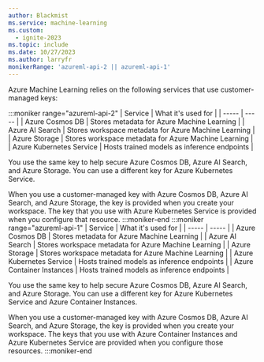 ```yaml
---
author: Blackmist
ms.service: machine-learning
ms.custom:
  - ignite-2023
ms.topic: include
ms.date: 10/27/2023
ms.author: larryfr
monikerRange: 'azureml-api-2 || azureml-api-1'
---
```


Azure Machine Learning relies on the following services that use customer-managed keys:

:::moniker range="azureml-api-2"
| Service | What it's used for |
| ----- | ----- |
| Azure Cosmos DB | Stores metadata for Azure Machine Learning |
| Azure AI Search | Stores workspace metadata for Azure Machine Learning |
| Azure Storage | Stores workspace metadata for Azure Machine Learning |
| Azure Kubernetes Service | Hosts trained models as inference endpoints |

You use the same key to help secure Azure Cosmos DB, Azure AI Search, and Azure Storage. You can use a different key for Azure Kubernetes Service.

When you use a customer-managed key with Azure Cosmos DB, Azure AI Search, and Azure Storage, the key is provided when you create your workspace. The key that you use with Azure Kubernetes Service is provided when you configure that resource.
:::moniker-end
:::moniker range="azureml-api-1"
| Service | What it's used for |
| ----- | ----- |
| Azure Cosmos DB | Stores metadata for Azure Machine Learning |
| Azure AI Search | Stores workspace metadata for Azure Machine Learning |
| Azure Storage | Stores workspace metadata for Azure Machine Learning |
| Azure Kubernetes Service | Hosts trained models as inference endpoints |
| Azure Container Instances | Hosts trained models as inference endpoints |

You use the same key to help secure Azure Cosmos DB, Azure AI Search, and Azure Storage. You can use a different key for Azure Kubernetes Service and Azure Container Instances.

When you use a customer-managed key with Azure Cosmos DB, Azure AI Search, and Azure Storage, the key is provided when you create your workspace. The keys that you use with Azure Container Instances and Azure Kubernetes Service are provided when you configure those resources.
:::moniker-end
